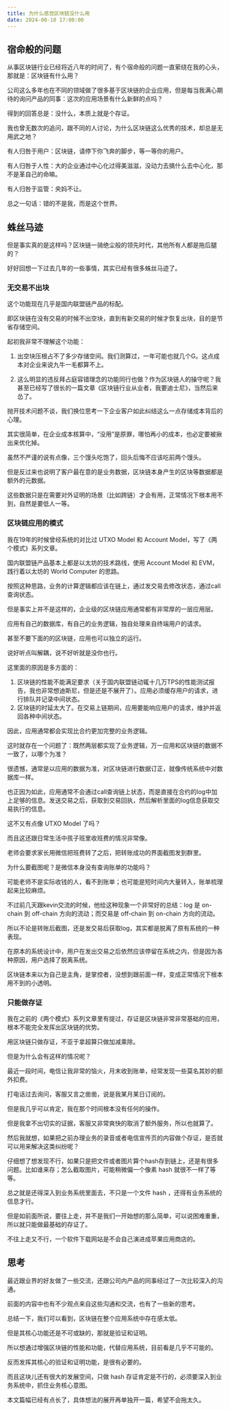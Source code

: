 ```yaml
---
title: 为什么感觉区块链没什么用
date: 2024-08-10 17:00:00 
---
```


## 宿命般的问题

从事区块链行业已经将近八年的时间了，有个宿命般的问题一直萦绕在我的心头，那就是：区块链有什么用？

公司这么多年也在不同的领域做了很多基于区块链的企业应用，但是每当我满心期待的询问产品的同事：这次的应用场景有什么新鲜的点吗？

得到的回答总是：没什么，本质上就是个存证。

我也曾无数次的追问，跟不同的人讨论，为什么区块链这么优秀的技术，却总是无用武之地？

有人归咎于用户：区块链，请停下你飞奔的脚步，等一等你的用户。

有人归咎于人性：大的企业通过中心化过得美滋滋，没动力去搞什么去中心化，那不是革自己的命嘛。

有人归咎于监管：央妈不让。

总之一句话：错的不是我，而是这个世界。

## 蛛丝马迹

但是事实真的是这样吗？区块链一骑绝尘般的领先时代，其他所有人都是拖后腿的？

好好回想一下过去几年的一些事情，其实已经有很多蛛丝马迹了。

### 无交易不出块

这个功能现在几乎是国内联盟链产品的标配。

即区块链在没有交易的时候不出空块，直到有新交易的时候才恢复出块，目的是节省存储空间。

起初我非常不理解这个功能：

1. 出空块压根占不了多少存储空间。我们测算过，一年可能也就几个G。这点成本对企业来说九牛一毛都算不上。

2. 这么明显的违反拜占庭容错理念的功能同行也做？作为区块链人的操守呢？我甚至已经写了很长的一篇文章《区块链行业从业者，我要迪士尼》，当然后来怂了。

抛开技术问题不谈，我们换位思考一下企业客户如此纠结这么一点存储成本背后的心理。

其实很简单，在企业成本核算中，“没用”是原罪，哪怕再小的成本，也必定要被揪出来优化掉。

虽然不严谨的说有点像，三个馒头吃饱了，回头后悔不应该吃前两个馒头。

但是反过来也说明了客户最在意的是业务数据，区块链本身产生的区块等数据都是额外的元数据。

这些数据只是在需要对外证明的场景（比如跨链）才会有用，正常情况下根本用不到，自然是要低人一等。

### 区块链应用的模式

我在19年的时候曾经系统的对比过 UTXO Model 和 Account Model，写了《两个模式》系列文章。

国内联盟链产品基本上都是以太坊的技术路线，使用 Account Model 和 EVM，践行着以太坊的 World Computer 的思路。

按照这种思路，业务的计算逻辑都应该在链上，通过发交易去修改状态，通过call查询状态。

但是事实上并不是这样的，企业级的区块链应用通常都有非常厚的一层应用层。

应用有自己的数据库，有自己的业务逻辑，独自处理来自终端用户的请求。

甚至不要下面的的区块链，应用也可以独立的运行。

说好听点叫解耦，说不好听就是没你也行。

这里面的原因是多方面的：

1. 区块链的性能不能满足要求（关于国内联盟链动辄十几万TPS的性能测试报告，我也非常想迪斯尼，但是还是不展开了）。应用必须缓存用户的请求，进行排队并记录中间状态。
2. 区块链的时延太大了。在交易上链期间，应用要能响应用户的请求，维护并返回各种中间状态。

因此，应用通常都会实现比合约更加完整的业务逻辑。

这时就存在一个问题了：既然两层都实现了业务逻辑，万一应用和区块链的数据不一致了，以哪个为准？

很遗憾，通常是以应用的数据为准，对区块链进行数据订正，就像传统系统中对数据库一样。

也正因为如此，应用通常不会通过call查询链上状态，而是直接在合约的log中加上足够的信息。发送交易之后，获取到交易回执，然后解析里面的log信息获取交易执行的信息。

这不又有点像 UTXO Model 了吗？

而且这还跟日常生活中孩子班里收班费的情况非常像。

老师会要求家长用微信把班费转了之后，把转账成功的界面截图发到群里。

为什么要截图呢？是微信本身没有查询账单的功能吗？

可能老师不是实际收钱的人，看不到账单；也可能是短时间内大量转入，账单梳理起来比较麻烦。

不过前几天跟kevin交流的时候，他给这种现象一个非常好的总结：log 是 on-chain 到 off-chain 方向的流动；而交易是 off-chain 到 on-chain 方向的流动。

所以不论是转账后截图，还是发交易后获取log，其实都是脱离了原有系统的一种表现。

在原本的系统设计中，用户在发出交易之后依然应该停留在系统之内，但是因为各种原因，用户选择了脱离系统。

区块链本来以为自己是主角，是掌控者，没想到跟前面一样，变成正常情况下根本用不到的小透明。

### 只能做存证

我在之前的《两个模式》系列文章里有提过，存证是区块链非常非常基础的应用，根本不能完全发挥出区块链的优势。

用区块链只做存证，不亚于拿超算只做加减乘除。

但是为什么会有这样的情况呢？

最近一段时间，电信让我非常的恼火，月末收到账单，经常发现一些莫名其妙的额外扣费。

打电话过去询问，客服又言之凿凿，说是我某月某日订阅的。

但是我几乎可以肯定，我在那个时间根本没有任何的操作。

但是我拿不出切实的证据，客服又非常爽快的取消了额外服务，所以也就算了。

然后我就想，如果把之前办理业务的录音或者电信宣传页的内容做个存证，是否就可以用来解决这类纠纷呢？

仔细想了想发现不行，如果只是把文件或者图片算个hash存到链上，还是有很多问题。比如谁来存；怎么截取图片，可能稍微偏一个像素 hash 就很不一样了等等。

总之就是还得深入到业务系统里面去，不只是一个文件 hash ，还得有业务系统的信息才行。

但是如前面所说，要往上走，并不是我们一开始想的那么简单，可以说困难重重，所以就只能做最基础的存证了。

不往上走又不行，一个软件下载网站是不会自己演进成苹果应用商店的。

## 思考

最近跟业界的好友做了一些交流，还跟公司内产品的同事经过了一次比较深入的沟通。

前面的内容中也有不少观点来自这些沟通和交流，也有了一些新的思考。

总结一下，我们可以看到，区块链在整个应用系统中存在感太低。

但是其核心功能还是不可或缺的，那就是验证和证明。

所以想通过增强区块链的性能和功能，代替应用系统，目前看是几乎不可能的。

反而发挥其核心的验证和证明功能，是很有必要的。

而且这块儿还有很大的发展空间，只做 hash 存证肯定是不行的，必须要深入到业务系统中，抓住业务核心意图。

本文篇幅已经有点长了，具体想法的展开再单独开一篇，希望不会拖太久。